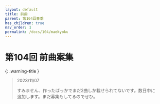 ```yaml
---
layout: default
title: 前曲
parent: 第104回春季
has_children: true
nav_order: 1
permalink: /docs/104/maekyoku
---
```



# 第104回 前曲案集

{: .warning-title }
> 2023/11/07
>
> すみません、作ったばっかでまだ2曲しか載せられてないです。数日中に追加します。まだ募集もしてるのでぜひ。
